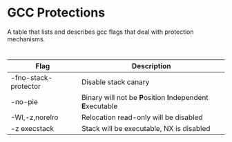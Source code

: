 # GCC Protections
A table that lists and describes gcc flags that deal with protection mechanisms.


#

|  Flag |  Description  |
| ------------ | ------------ |
|  -fno-stack-protector | Disable stack canary  |
|  -no-pie |  Binary will not be **P**osition **I**ndependent **E**xecutable |
|  -Wl,-z,norelro |  Relocation read-only will be disabled |
| -z execstack | Stack will be executable, NX is disabled |
